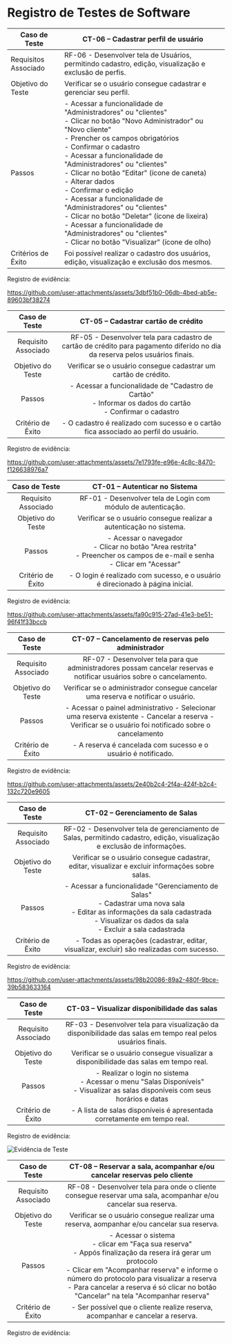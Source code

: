 # Registro de Testes de Software

| Caso de Teste | CT-06 – Cadastrar perfil de usuário |
|---------------|---------------------------------|
| Requisitos Associado | RF-06 - Desenvolver tela de Usuários, permitindo cadastro, edição, visualização e exclusão de perfis. |
| Objetivo do Teste | Verificar se o usuário consegue cadastrar e gerenciar seu perfil. |
| Passos 	| - Acessar a funcionalidade de "Administradores" ou "clientes" <br> - Clicar no botão "Novo Administrador" ou "Novo cliente" <br> - Prencher os campos obrigatórios <br> - Confirmar o cadastro <br> - Acessar a funcionalidade de "Administradores" ou "clientes" <br> - Clicar no botão "Editar" (ícone de caneta) <br> - Alterar dados <br> - Confirmar o edição <br> - Acessar a funcionalidade de "Administradores" ou "clientes" <br> - Clicar no botão "Deletar" (ícone de lixeira) <br> - Acessar a funcionalidade de "Administradores" ou "clientes" <br> - Clicar no botão "Visualizar" (ícone de olho) |
|Critérios de Êxito| Foi possível realizar o cadastro dos usuários, edição, visualização e exclusão dos mesmos. |

Registro de evidência:

https://github.com/user-attachments/assets/3dbf51b0-06db-4bed-ab5e-89603bf38274


| **Caso de Teste** 	| **CT-05 – Cadastrar cartão de crédito** 	|
|:---:	|:---:	|
|	Requisito Associado 	| RF-05 - Desenvolver tela para cadastro de cartão de crédito para pagamento diferido no dia da reserva pelos usuários finais. |
| Objetivo do Teste 	| Verificar se o usuário consegue cadastrar um cartão de crédito. |
| Passos 	| - Acessar a funcionalidade de "Cadastro de Cartão" <br> - Informar os dados do cartão <br> - Confirmar o cadastro |
| Critério de Êxito | - O cadastro é realizado com sucesso e o cartão fica associado ao perfil do usuário. |

Registro de evidência: 

https://github.com/user-attachments/assets/7e1793fe-e96e-4c8c-8470-f126638976a7

| **Caso de Teste** 	| **CT-01 – Autenticar no Sistema** 	                            |
|:---:	|:---:	|
|	Requisito Associado 	| RF-01 - Desenvolver tela de Login com módulo de autenticação. |
| Objetivo do Teste 	| Verificar se o usuário consegue realizar a autenticação no sistema. |
| Passos 	| - Acessar o navegador <br> - Clicar no botão "Area restrita" <br> - Preencher os campos de e-mail e senha <br> - Clicar em "Acessar" |
| Critério de Êxito | - O login é realizado com sucesso, e o usuário é direcionado à página inicial. |

Registro de evidência:

https://github.com/user-attachments/assets/fa90c915-27ad-41e3-be51-96f41f33bccb


| **Caso de Teste** 	| **CT-07 – Cancelamento de reservas pelo administrador** 	                            |
|:---:	|:---:	|
|	Requisito Associado 	| RF-07 - Desenvolver tela para que administradores possam cancelar reservas e notificar usuários sobre o cancelamento. |
| Objetivo do Teste 	| Verificar se o administrador consegue cancelar uma reserva e notificar o usuário. |
| Passos 	| - Acessar o painel administrativo - Selecionar uma reserva existente - Cancelar a reserva - Verificar se o usuário foi notificado sobre o cancelamento |
| Critério de Êxito | - A reserva é cancelada com sucesso e o usuário é notificado. |

Registro de evidência:

https://github.com/user-attachments/assets/2e40b2c4-2f4a-424f-b2c4-132c720e9605


| **Caso de Teste** 	| **CT-02 – Gerenciamento de Salas** 	|
|:---:	|:---:	|
|	Requisito Associado 	| RF-02 - Desenvolver tela de gerenciamento de Salas, permitindo cadastro, edição, visualização e exclusão de informações. |
| Objetivo do Teste 	| Verificar se o usuário consegue cadastrar, editar, visualizar e excluir informações sobre salas. |
| Passos 	| - Acessar a funcionalidade "Gerenciamento de Salas" <br> - Cadastrar uma nova sala <br> - Editar as informações da sala cadastrada <br> - Visualizar os dados da sala <br> - Excluir a sala cadastrada |
| Critério de Êxito | - Todas as operações (cadastrar, editar, visualizar, excluir) são realizadas com sucesso. |

Registro de evidência:

https://github.com/user-attachments/assets/98b20086-89a2-480f-9bce-39b583633164

| **Caso de Teste** 	| **CT-03 – Visualizar disponibilidade das salas** 	|
|:---:	|:---:	|
|	Requisito Associado 	| RF-03 - Desenvolver tela para visualização da disponibilidade das salas em tempo real pelos usuários finais. |
| Objetivo do Teste 	| Verificar se o usuário consegue visualizar a disponibilidade das salas em tempo real. |
| Passos 	| - Realizar o login no sistema <br> - Acessar o menu "Salas Disponíveis" <br> - Visualizar as salas disponíveis com seus horários e datas |
| Critério de Êxito | - A lista de salas disponíveis é apresentada corretamente em tempo real. |

Registro de evidência:


![Evidência de Teste](https://github.com/user-attachments/assets/53a3e991-94c4-497a-8011-89c2fcc2f8bf)

| **Caso de Teste** 	| **CT-08 – Reservar a sala, acompanhar e/ou cancelar reservas pelo cliente** 	|
|:---:	|:---:	|
|	Requisito Associado 	| RF-08 - Desenvolver tela para onde o cliente consegue reservar uma sala, acompanhar e/ou cancelar sua reserva. |
| Objetivo do Teste 	| Verificar se o usuário consegue realizar uma reserva, aompanhar e/ou cancelar sua reserva. |
| Passos 	| - Acessar o sistema <br> - clicar em "Faça sua reserva" <br> - Appós finalização da resera irá gerar um protocolo <br> - Clicar em "Acompanhar reserva" e informe o número do protocolo para visualizar a reserva <br> - Para cancelar a reserva é só clicar no botão "Cancelar" na tela "Acompanhar reserva"  |
| Critério de Êxito | - Ser possível que o cliente realize reserva, acompanhar e cancelar a reserva. |

Registro de evidência:








<!-- <span style="color:red">Pré-requisitos: <a href="3-Projeto de Interface.md"> Projeto de Interface</a></span>, <a href="8-Plano de Testes de Software.md"> Plano de Testes de Software</a>

Para cada caso de teste definido no Plano de Testes de Software, realize o registro das evidências dos testes feitos na aplicação pela equipe, que comprovem que o critério de êxito foi alcançado (ou não!!!). Para isso, utilize uma ferramenta de captura de tela que mostre cada um dos casos de teste definidos (obs.: cada caso de teste deverá possuir um vídeo do tipo _screencast_ para caracterizar uma evidência do referido caso).

| **Caso de Teste** 	| **CT-01 – Cadastrar perfil** 	|
|:---:	|:---:	|
|	Requisito Associado 	| RF-00X - A aplicação deve apresentar, na página principal, a funcionalidade de cadastro de usuários para que esses consigam criar e gerenciar seu perfil. |
|Registro de evidência | www.teste.com.br/drive/ct-01 |

| **Caso de Teste** 	| **CT-02 – Realizar login** 	|
|:---:	|:---:	|
|	Requisito Associado 	| RF-00Y - A aplicação deve permitir que um usuário previamente cadastrado faça login |
|Registro de evidência | www.teste.com.br/drive/ct-02 |

## Avaliação

Discorra sobre os resultados do teste. Ressaltando pontos fortes e fracos identificados na solução. Comente como o grupo pretende atacar esses pontos nas próximas iterações. Apresente as falhas detectadas e as melhorias geradas a partir dos resultados obtidos nos testes.

> **Links Úteis**:
> - [Ferramentas de Test para Java Script](https://geekflare.com/javascript-unit-testing/) -->


